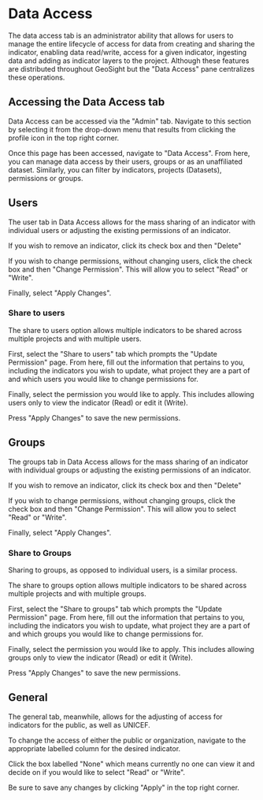 # Data Access
The data access tab is an administrator ability that allows for users to manage the entire lifecycle of access for data from creating and sharing the indicator, enabling data read/write, access for a given indicator, ingesting data and adding as indicator layers to the project. Although these features are distributed throughout GeoSight but the "Data Access" pane centralizes these operations.

## Accessing the Data Access tab
Data Access can be accessed via the "Admin" tab. Navigate to this section by selecting it from the drop-down menu that results from clicking the profile icon in the top right corner.

Once this page has been accessed, navigate to "Data Access". From here, you can manage data access by their users, groups or as an unaffiliated dataset. Similarly, you can filter by indicators, projects (Datasets), permissions or groups.

## Users
The user tab in Data Access allows for the mass sharing of an indicator with individual users or adjusting the existing permissions of an indicator.

If you wish to remove an indicator, click its check box and then "Delete"

If you wish to change permissions, without changing users, click the check box and then "Change Permission". This will allow you to select "Read" or "Write".

Finally, select "Apply Changes".

### Share to users
The share to users option allows multiple indicators to be shared across multiple projects and with multiple users.

First, select the "Share to users" tab which prompts the "Update Permission" page. From here, fill out the information that pertains to you, including the indicators you wish to update, what project they are a part of and which users you would like to change permissions for.

Finally, select the permission you would like to apply. This includes allowing users only to view the indicator (Read) or edit it (Write).

Press "Apply Changes" to save the new permissions.

## Groups
The groups tab in Data Access allows for the mass sharing of an indicator with individual groups or adjusting the existing permissions of an indicator.

If you wish to remove an indicator, click its check box and then "Delete"

If you wish to change permissions, without changing groups, click the check box and then "Change Permission". This will allow you to select "Read" or "Write".

Finally, select "Apply Changes".

### Share to Groups
Sharing to groups, as opposed to individual users, is a similar process.

The share to groups option allows multiple indicators to be shared across multiple projects and with multiple groups.

First, select the "Share to groups" tab which prompts the "Update Permission" page. From here, fill out the information that pertains to you, including the indicators you wish to update, what project they are a part of and which groups you would like to change permissions for.

Finally, select the permission you would like to apply. This includes allowing groups only to view the indicator (Read) or edit it (Write).

Press "Apply Changes" to save the new permissions.

## General 
The general tab, meanwhile, allows for the adjusting of access for indicators for the public, as well as UNICEF.

To change the access of either the public or organization, navigate to the appropriate labelled column for the desired indicator.

Click the box labelled "None" which means currently no one can view it and decide on if you would like to select "Read" or "Write".


Be sure to save any changes by clicking "Apply" in the top right corner.
